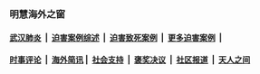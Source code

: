 
### 明慧海外之窗

####  [武汉肺炎](indexes/365.md?t=05102300) &nbsp;|&nbsp;  [迫害案例综述](indexes/328.md?t=05102300) &nbsp;|&nbsp; [迫害致死案例](indexes/277.md?t=05102300)  &nbsp;|&nbsp; [更多迫害案例](indexes/81.md?t=05102300)  &nbsp;|&nbsp; 
####  [时事评论](indexes/19.md?t=05102300) &nbsp;|&nbsp; [海外简讯](indexes/245.md?t=05102300)&nbsp;|&nbsp;  [社会支持](indexes/140.md?t=05102300) &nbsp;|&nbsp; [褒奖决议](indexes/282.md?t=05102300) &nbsp;|&nbsp; [社区报道](indexes/91.md?t=05102300)  &nbsp;|&nbsp; [天人之间](indexes/78.md?t=05102300) 

